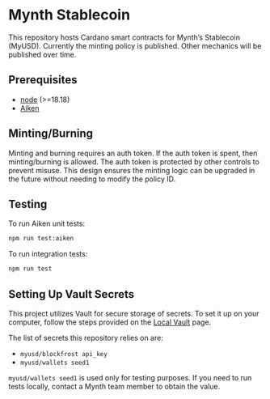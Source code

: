 # Mynth Stablecoin

This repository hosts Cardano smart contracts for Mynth’s Stablecoin
(MyUSD). Currently the minting policy is published. Other mechanics will
be published over time.

## Prerequisites

  - [node](https://nodejs.org/download/release/v18.18.2/) (\>=18.18)
  - [Aiken](https://aiken-lang.org/installation-instructions)

## Minting/Burning

Minting and burning requires an auth token. If the auth token is spent,
then minting/burning is allowed. The auth token is protected by other
controls to prevent misuse. This design ensures the minting logic can be
upgraded in the future without needing to modify the policy ID.

## Testing

To run Aiken unit tests:

``` sh
npm run test:aiken
```

To run integration tests:

``` sh
npm run test
```

## Setting Up Vault Secrets

This project utilizes Vault for secure storage of secrets. To set it up
on your computer, follow the steps provided on the [Local
Vault](https://github.com/MynthAI/local-vault) page.

The list of secrets this repository relies on are:

  - `myusd/blockfrost api_key`
  - `myusd/wallets seed1`

`myusd/wallets seed1` is used only for testing purposes. If you need to
run tests locally, contact a Mynth team member to obtain the value.
